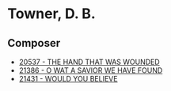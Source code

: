 # Towner, D. B.

## Composer

- [20537 - THE HAND THAT WAS WOUNDED](/hymns/20537.md)
- [21386 - O WAT A SAVIOR WE HAVE FOUND](/hymns/21386.md)
- [21431 - WOULD YOU BELIEVE](/hymns/21431.md)

